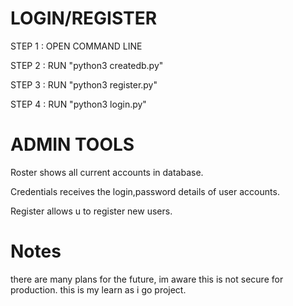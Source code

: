 # LOGIN/REGISTER

STEP 1 : OPEN COMMAND LINE

STEP 2 : RUN "python3 createdb.py"

STEP 3 : RUN "python3 register.py"

STEP 4 : RUN "python3 login.py"

# ADMIN TOOLS

Roster shows all current accounts in database.

Credentials receives the login,password details of user accounts.

Register allows u to register new users.

# Notes

there are many plans for the future, im aware this is not secure for production. this is my learn as i go project.
